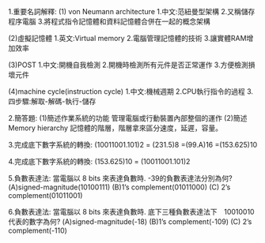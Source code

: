 1.重要名詞解釋:
(1) von Neumann architecture
1.中文:范紐曼型架構
2.又稱儲存程序電腦
3.將程式指令記憶體和資料記憶體合併在一起的概念架構

(2)虛擬記憶體
1.英文:Virtual memory
2.電腦管理記憶體的技術
3.讓實體RAM增加效率

(3)POST
1.中文:開機自我檢測
2.開機時檢測所有元件是否正常運作
3.方便檢測損壞元件

(4)machine cycle(instruction cycle)
1.中文:機械週期
2.CPU執行指令的過程
3.四步驟:解取-解碼-執行-儲存

2.簡答題:
(1)簡述作業系統的功能
管理電腦或行動裝置內部整個的運作
(2)簡述Memory hierarchy
記憶體的階層，階層拿來區分速度，延遲，容量。


3.完成底下數字系統的轉換:
(10011001.101)2  = (231.5)8  =(99.A)16 =(153.625)10

4.完成底下數字系統的轉換:
(153.625)10 = (10011001.101)2

5.負數表達法: 當電腦以 8 bits 來表達負數時.
-39的負數表達法分別為何?
(A)signed-magnitude(10100111)   (B)1’s complement(01011000)   (C) 2’s complement(01011001)

6.負數表達法:
當電腦以 8 bits 來表達負數時.
底下三種負數表達法下　10010010 代表的數字為何?
 (A)signed-magnitude(-18)   (B)1’s complement(-109)   (C) 2’s complement(-110)
